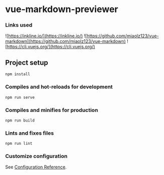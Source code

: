 # vue-markdown-previewer

### Links used

![https://inkline.io/](https://inkline.io/)
![https://github.com/miaolz123/vue-markdown](https://github.com/miaolz123/vue-markdown)
![https://cli.vuejs.org/](https://cli.vuejs.org/)

## Project setup

```
npm install
```

### Compiles and hot-reloads for development

```
npm run serve
```

### Compiles and minifies for production

```
npm run build
```

### Lints and fixes files

```
npm run lint
```

### Customize configuration

See [Configuration Reference](https://cli.vuejs.org/config/).
